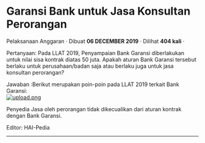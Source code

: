 Garansi Bank untuk Jasa Konsultan Perorangan
============================================

Pelaksanaan Anggaran · Dibuat **06 DECEMBER 2019** · Dilihat **404 kali** ·

Pertanyaan: Pada LLAT 2019, Penyampaian Bank Garansi diberlakukan untuk nilai sisa kontrak diatas 50 juta. Apakah aturan Bank Garansi tersebut berlaku untuk perusahaan/badan saja atau berlaku juga untuk jasa konsultan perorangan?  
  
  

Jawaban :Berikut merupakan poin-poin pada LLAT 2019 terkait Bank Garansi:  
[![](https://hai.kemenkeu.go.id/file.php/9284NJMPYMXBQC9283054289113/upload.png?s=350 "upload.png")](https://hai.kemenkeu.go.id/file.php/9284NJMPYMXBQC9283054289113/upload.png)  

Penyedia Jasa oleh perorangan tidak dikecualikan dari aturan kontrak dengan Bank Garansi.

  

Editor: HAI-Pedia  

  

  
  
  

* * *